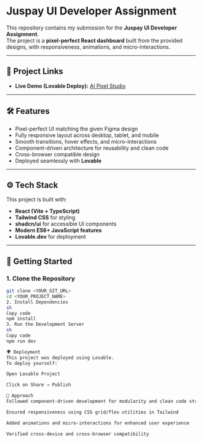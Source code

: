 # Juspay UI Developer Assignment

This repository contains my submission for the **Juspay UI Developer Assignment**.  
The project is a **pixel-perfect React dashboard** built from the provided designs, with responsiveness, animations, and micro-interactions.

---

## 🔗 Project Links

- **Live Demo (Lovable Deploy):** [AI Pixel Studio](https://ai-pixel-studio.lovable.app)  
  

---

## 🛠️ Features

- Pixel-perfect UI matching the given Figma design  
- Fully responsive layout across desktop, tablet, and mobile  
- Smooth transitions, hover effects, and micro-interactions  
- Component-driven architecture for reusability and clean code  
- Cross-browser compatible design  
- Deployed seamlessly with **Lovable**  

---

## ⚙️ Tech Stack

This project is built with:

- **React (Vite + TypeScript)**
- **Tailwind CSS** for styling  
- **shadcn/ui** for accessible UI components  
- **Modern ES6+ JavaScript features**  
- **Lovable.dev** for deployment  

---

## 🚀 Getting Started

### 1. Clone the Repository
```sh
git clone <YOUR_GIT_URL>
cd <YOUR_PROJECT_NAME>
2. Install Dependencies
sh
Copy code
npm install
3. Run the Development Server
sh
Copy code
npm run dev

🌍 Deployment
This project was deployed using Lovable.
To deploy yourself:

Open Lovable Project

Click on Share → Publish

📝 Approach
Followed component-driven development for modularity and clean code structure

Ensured responsiveness using CSS grid/flex utilities in Tailwind

Added animations and micro-interactions for enhanced user experience

Verified cross-device and cross-browser compatibility




